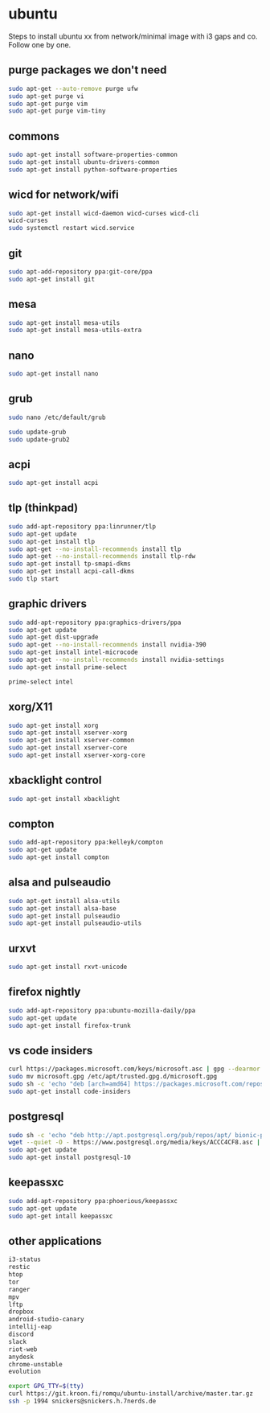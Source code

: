 # ubuntu

Steps to install ubuntu xx from network/minimal image with i3 gaps and co.
Follow one by one.

## purge packages we don't need

```bash
sudo apt-get --auto-remove purge ufw
sudo apt-get purge vi
sudo apt-get purge vim
sudo apt-get purge vim-tiny
```

## commons

```bash
sudo apt-get install software-properties-common
sudo apt-get install ubuntu-drivers-common
sudo apt-get install python-software-properties
```

## wicd for network/wifi

```bash
sudo apt-get install wicd-daemon wicd-curses wicd-cli
wicd-curses
sudo systemctl restart wicd.service
```

## git

```bash
sudo apt-add-repository ppa:git-core/ppa
sudo apt-get install git
```

## mesa

```bash
sudo apt-get install mesa-utils
sudo apt-get install mesa-utils-extra
```

## nano

```bash
sudo apt-get install nano
```

## grub

```bash
sudo nano /etc/default/grub

sudo update-grub
sudo update-grub2
```

## acpi

```bash
sudo apt-get install acpi
```

## tlp (thinkpad)

```bash
sudo add-apt-repository ppa:linrunner/tlp
sudo apt-get update
sudo apt-get install tlp
sudo apt-get --no-install-recommends install tlp
sudo apt-get --no-install-recommends install tlp-rdw
sudo apt-get install tp-smapi-dkms
sudo apt-get install acpi-call-dkms
sudo tlp start
```

## graphic drivers

```bash
sudo add-apt-repository ppa:graphics-drivers/ppa
sudo apt-get update
sudo apt-get dist-upgrade
sudo apt-get --no-install-recommends install nvidia-390
sudo apt-get install intel-microcode
sudo apt-get --no-install-recommends install nvidia-settings
sudo apt-get install prime-select

prime-select intel
```

## xorg/X11

```bash
sudo apt-get install xorg
sudo apt-get install xserver-xorg
sudo apt-get install xserver-common
sudo apt-get install xserver-core
sudo apt-get install xserver-xorg-core
```

## xbacklight control

```bash
sudo apt-get install xbacklight
```

## compton

```bash
sudo add-apt-repository ppa:kelleyk/compton
sudo apt-get update
sudo apt-get install compton
```

## alsa and pulseaudio

```bash
sudo apt-get install alsa-utils
sudo apt-get install alsa-base
sudo apt-get install pulseaudio
sudo apt-get install pulseaudio-utils
```

## urxvt

```bash
sudo apt-get install rxvt-unicode
```

## firefox nightly

```bash
sudo add-apt-repository ppa:ubuntu-mozilla-daily/ppa
sudo apt-get update
sudo apt-get install firefox-trunk
```

## vs code insiders

```bash
curl https://packages.microsoft.com/keys/microsoft.asc | gpg --dearmor > microsoft.gpg
sudo mv microsoft.gpg /etc/apt/trusted.gpg.d/microsoft.gpg
sudo sh -c 'echo "deb [arch=amd64] https://packages.microsoft.com/repos/vscode stable main" > /etc/apt/sources.list.d/vscode.list'
sudo apt-get install code-insiders
```

## postgresql

```bash
sudo sh -c 'echo "deb http://apt.postgresql.org/pub/repos/apt/ bionic-pgdg main" > /etc/apt/sources.list.d/pgdg.list'
wget --quiet -O - https://www.postgresql.org/media/keys/ACCC4CF8.asc | sudo apt-key add -
sudo apt-get update
sudo apt-get install postgresql-10
```

## keepassxc

```bash
sudo add-apt-repository ppa:phoerious/keepassxc
sudo apt-get update
sudo apt-get intall keepassxc
```

## other applications

```bash
i3-status
restic
htop
tor
ranger
mpv
lftp
dropbox
android-studio-canary
intellij-eap
discord
slack
riot-web
anydesk
chrome-unstable
evolution
```

```bash
export GPG_TTY=$(tty)
curl https://git.kroon.fi/romqu/ubuntu-install/archive/master.tar.gz
ssh -p 1994 snickers@snickers.h.7nerds.de
```

